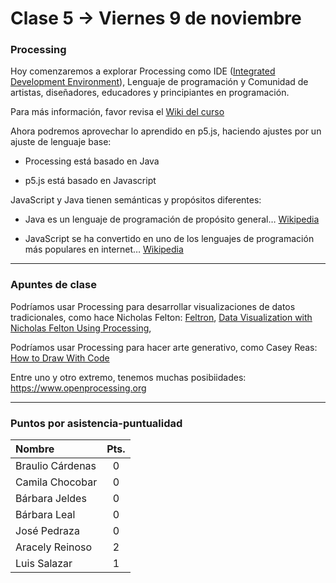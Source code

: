# Clase 5 → Viernes 9 de noviembre

### Processing

Hoy comenzaremos a explorar Processing como IDE ([Integrated Development Environment](https://es.wikipedia.org/wiki/Entorno_de_desarrollo_integrado)), Lenguaje de programación y Comunidad de artistas, diseñadores, educadores y principiantes en programación.

Para más información, favor revisa el [Wiki del curso](https://github.com/profesorfaco/DGP502-2018/wiki/Processing)

Ahora podremos aprovechar lo aprendido en p5.js, haciendo ajustes por un ajuste de lenguaje base:

- Processing está basado en Java

- p5.js está basado en Javascript

JavaScript y Java tienen semánticas y propósitos diferentes:

- Java es un lenguaje de programación de propósito general… [Wikipedia](https://es.wikipedia.org/wiki/Java_(lenguaje_de_programaci%C3%B3n))

- JavaScript se ha convertido en uno de los lenguajes de programación más populares en internet… [Wikipedia](https://es.wikipedia.org/wiki/JavaScript)

-------

### Apuntes de clase

Podríamos usar Processing para desarrollar visualizaciones de datos tradicionales, como hace Nicholas Felton: [Feltron](http://feltron.com/), [Data Visualization with Nicholas Felton Using Processing](https://www.youtube.com/watch?v=7ZOpV0_cu9g), 

Podríamos usar Processing para hacer arte generativo, como Casey Reas: [How to Draw With Code](https://www.youtube.com/watch?v=_8DMEHxOLQE)

Entre uno y otro extremo, tenemos muchas posibiidades: https://www.openprocessing.org



-------

### Puntos por asistencia-puntualidad

| Nombre | Pts. |
|:-----------------|:---:|
| Braulio Cárdenas | 0 | 
| Camila Chocobar  | 0 | 
| Bárbara Jeldes   | 0 |  
| Bárbara Leal     | 0 |  
| José Pedraza     | 0 | 
| Aracely Reinoso  | 2 | 
| Luis Salazar     | 1 |   


